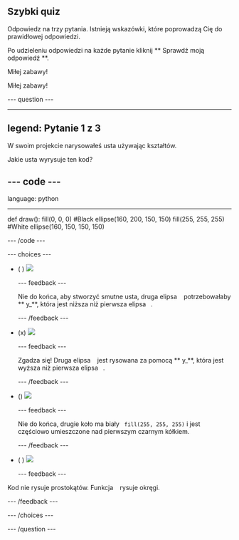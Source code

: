 ## Szybki quiz

Odpowiedz na trzy pytania. Istnieją wskazówki, które poprowadzą Cię do prawidłowej odpowiedzi.

Po udzieleniu odpowiedzi na każde pytanie kliknij ** Sprawdź moją odpowiedź **.

Miłej zabawy!

Miłej zabawy!

--- question ---

---
legend: Pytanie 1 z 3
---

W swoim projekcie narysowałeś usta używając kształtów.

Jakie usta wyrysuje ten kod?

--- code ---
---
language: python

---
def draw(): fill(0, 0, 0) #Black ellipse(160, 200, 150, 150) fill(255, 255, 255) #White ellipse(160, 150, 150, 150)

--- /code ---

--- choices ---

- ( ) ![](images/sad-mouth.png)

  --- feedback ---

  Nie do końca, aby stworzyć smutne usta, druga elipsa ` ` potrzebowałaby ** y_**, która jest niższa niż pierwsza elipsa ` `.

  --- /feedback ---

- (x) ![](images/happy-mouth.png)

  --- feedback ---

  Zgadza się! Druga elipsa ` ` jest rysowana za pomocą ** y_**, która jest wyższa niż pierwsza elipsa ` `.

  --- /feedback ---

- () ![](images/circle-mouth.png)

  --- feedback ---

   Nie do końca, drugie koło ma biały ` fill(255, 255, 255)` i jest częściowo umieszczone nad pierwszym czarnym kółkiem.

  --- /feedback ---

- ( ) ![](images/square-mouth.png)

  --- feedback ---

Kod nie rysuje prostokątów. Funkcja ` ` rysuje okręgi.

  --- /feedback ---

--- /choices ---

--- /question ---
